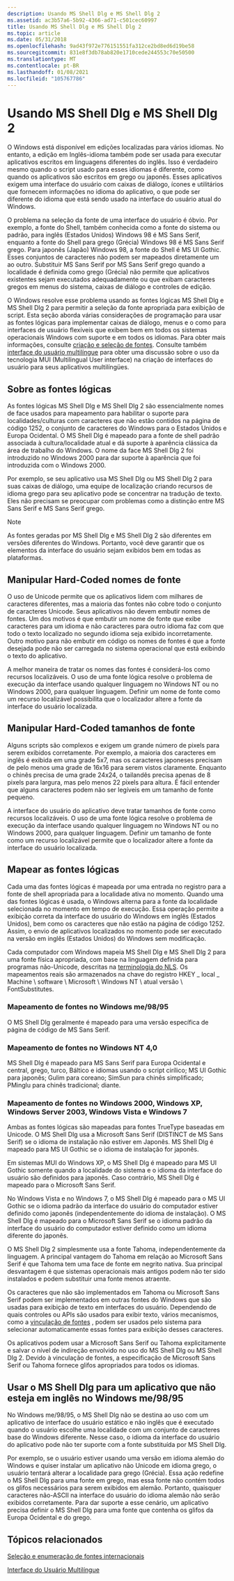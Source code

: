 ```yaml
---
description: Usando MS Shell Dlg e MS Shell Dlg 2
ms.assetid: ac3b57a6-5b92-4366-ad71-c501cec60997
title: Usando MS Shell Dlg e MS Shell Dlg 2
ms.topic: article
ms.date: 05/31/2018
ms.openlocfilehash: 9ad43f972e776151551fa312ce2bd8ed6d19be58
ms.sourcegitcommit: 831e8f3db78ab820e1710cede244553c70e50500
ms.translationtype: MT
ms.contentlocale: pt-BR
ms.lasthandoff: 01/08/2021
ms.locfileid: "105767786"
---
```

# <a name="using-ms-shell-dlg-and-ms-shell-dlg-2"></a>Usando MS Shell Dlg e MS Shell Dlg 2

O Windows está disponível em edições localizadas para vários idiomas. No entanto, a edição em Inglês-idioma também pode ser usada para executar aplicativos escritos em linguagens diferentes do inglês. Isso é verdadeiro mesmo quando o script usado para esses idiomas é diferente, como quando os aplicativos são escritos em grego ou japonês. Esses aplicativos exigem uma interface do usuário com caixas de diálogo, ícones e utilitários que fornecem informações no idioma do aplicativo, o que pode ser diferente do idioma que está sendo usado na interface do usuário atual do Windows.

O problema na seleção da fonte de uma interface do usuário é óbvio. Por exemplo, a fonte do Shell, também conhecida como a fonte do sistema ou padrão, para inglês (Estados Unidos) Windows 98 é MS Sans Serif, enquanto a fonte do Shell para grego (Grécia) Windows 98 é MS Sans Serif grego. Para japonês (Japão) Windows 98, a fonte do Shell é MS UI Gothic. Esses conjuntos de caracteres não podem ser mapeados diretamente um ao outro. Substituir MS Sans Serif por MS Sans Serif grego quando a localidade é definida como grego (Grécia) não permite que aplicativos existentes sejam executados adequadamente ou que exibam caracteres gregos em menus do sistema, caixas de diálogo e controles de edição.

O Windows resolve esse problema usando as fontes lógicas MS Shell Dlg e MS Shell Dlg 2 para permitir a seleção da fonte apropriada para exibição de script. Esta seção aborda várias considerações de programação para usar as fontes lógicas para implementar caixas de diálogo, menus e o como para interfaces de usuário flexíveis que exibem bem em todos os sistemas operacionais Windows com suporte e em todos os idiomas. Para obter mais informações, consulte [criação e seleção de fontes](../gdi/font-creation-and-selection.md). Consulte também [interface do usuário multilíngue](multilingual-user-interface.md) para obter uma discussão sobre o uso da tecnologia MUI (Multilingual User interface) na criação de interfaces do usuário para seus aplicativos multilíngües.

## <a name="about-the-logical-fonts"></a>Sobre as fontes lógicas

As fontes lógicas MS Shell Dlg e MS Shell Dlg 2 são essencialmente nomes de face usados para mapeamento para habilitar o suporte para localidades/culturas com caracteres que não estão contidos na página de código 1252, o conjunto de caracteres do Windows para o Estados Unidos e Europa Ocidental. O MS Shell Dlg é mapeado para a fonte de shell padrão associada à cultura/localidade atual e dá suporte à aparência clássica da área de trabalho do Windows. O nome da face MS Shell Dlg 2 foi introduzido no Windows 2000 para dar suporte à aparência que foi introduzida com o Windows 2000.

Por exemplo, se seu aplicativo usa MS Shell Dlg ou MS Shell Dlg 2 para suas caixas de diálogo, uma equipe de localização criando recursos de idioma grego para seu aplicativo pode se concentrar na tradução de texto. Eles não precisam se preocupar com problemas como a distinção entre MS Sans Serif e MS Sans Serif grego.

> [!Note]  
> As fontes geradas por MS Shell Dlg e MS Shell Dlg 2 são diferentes em versões diferentes do Windows. Portanto, você deve garantir que os elementos da interface do usuário sejam exibidos bem em todas as plataformas.

 

## <a name="handle-hard-coded-font-names"></a>Manipular Hard-Coded nomes de fonte

O uso de Unicode permite que os aplicativos lidem com milhares de caracteres diferentes, mas a maioria das fontes não cobre todo o conjunto de caracteres Unicode. Seus aplicativos não devem embutir nomes de fontes. Um dos motivos é que embutir um nome de fonte que exibe caracteres para um idioma e não caracteres para outro idioma faz com que todo o texto localizado no segundo idioma seja exibido incorretamente. Outro motivo para não embutir em código os nomes de fontes é que a fonte desejada pode não ser carregada no sistema operacional que está exibindo o texto do aplicativo.

A melhor maneira de tratar os nomes das fontes é considerá-los como recursos localizáveis. O uso de uma fonte lógica resolve o problema de execução da interface usando qualquer linguagem no Windows NT ou no Windows 2000, para qualquer linguagem. Definir um nome de fonte como um recurso localizável possibilita que o localizador altere a fonte da interface do usuário localizada.

## <a name="handle-hard-coded-font-sizes"></a>Manipular Hard-Coded tamanhos de fonte

Alguns scripts são complexos e exigem um grande número de pixels para serem exibidos corretamente. Por exemplo, a maioria dos caracteres em inglês é exibida em uma grade 5x7, mas os caracteres japoneses precisam de pelo menos uma grade de 16x16 para serem vistos claramente. Enquanto o chinês precisa de uma grade 24x24, o tailandês precisa apenas de 8 pixels para largura, mas pelo menos 22 pixels para altura. É fácil entender que alguns caracteres podem não ser legíveis em um tamanho de fonte pequeno.

A interface do usuário do aplicativo deve tratar tamanhos de fonte como recursos localizáveis. O uso de uma fonte lógica resolve o problema de execução da interface usando qualquer linguagem no Windows NT ou no Windows 2000, para qualquer linguagem. Definir um tamanho de fonte como um recurso localizável permite que o localizador altere a fonte da interface do usuário localizada.

## <a name="map-the-logical-fonts"></a>Mapear as fontes lógicas

Cada uma das fontes lógicas é mapeada por uma entrada no registro para a fonte de shell apropriada para a localidade ativa no momento. Quando uma das fontes lógicas é usada, o Windows alterna para a fonte da localidade selecionada no momento em tempo de execução. Essa operação permite a exibição correta da interface do usuário do Windows em inglês (Estados Unidos), bem como os caracteres que não estão na página de código 1252. Assim, o envio de aplicativos localizados no momento pode ser executado na versão em inglês (Estados Unidos) do Windows sem modificação.

Cada computador com Windows mapeia MS Shell Dlg e MS Shell Dlg 2 para uma fonte física apropriada, com base na linguagem definida para programas não-Unicode, descritas na [terminologia do NLS](nls-terminology.md). Os mapeamentos reais são armazenados na chave do registro HKEY \_ local \_ Machine \\ software \\ Microsoft \\ Windows NT \\ atual versão \\ FontSubstitutes.

### <a name="font-mapping-on-windows-me9895"></a>Mapeamento de fontes no Windows me/98/95

O MS Shell Dlg geralmente é mapeado para uma versão específica de página de código de MS Sans Serif.

### <a name="font-mapping-on-windows-nt-40"></a>Mapeamento de fontes no Windows NT 4,0

MS Shell Dlg é mapeado para MS Sans Serif para Europa Ocidental e central, grego, turco, Báltico e idiomas usando o script cirílico; MS UI Gothic para japonês; Gulim para coreano; SimSun para chinês simplificado; PMinglu para chinês tradicional; diante.

### <a name="font-mapping-on-windows-2000-windows-xp-windows-server-2003-windows-vista-and-windows-7"></a>Mapeamento de fontes no Windows 2000, Windows XP, Windows Server 2003, Windows Vista e Windows 7

Ambas as fontes lógicas são mapeadas para fontes TrueType baseadas em Unicode. O MS Shell Dlg usa a Microsoft Sans Serif (DISTINCT de MS Sans Serif) se o idioma de instalação não estiver em Japonês. MS Shell Dlg é mapeado para MS UI Gothic se o idioma de instalação for japonês.

Em sistemas MUI do Windows XP, o MS Shell Dlg é mapeado para MS UI Gothic somente quando a localidade do sistema e o idioma da interface do usuário são definidos para japonês. Caso contrário, MS Shell Dlg é mapeado para o Microsoft Sans Serif.

No Windows Vista e no Windows 7, o MS Shell Dlg é mapeado para o MS UI Gothic se o idioma padrão da interface do usuário do computador estiver definido como japonês (independentemente do idioma de instalação). O MS Shell Dlg é mapeado para o Microsoft Sans Serif se o idioma padrão da interface do usuário do computador estiver definido como um idioma diferente do japonês.

O MS Shell Dlg 2 simplesmente usa a fonte Tahoma, independentemente da linguagem. A principal vantagem do Tahoma em relação ao Microsoft Sans Serif é que Tahoma tem uma face de fonte em negrito nativa. Sua principal desvantagem é que sistemas operacionais mais antigos podem não ter sido instalados e podem substituir uma fonte menos atraente.

Os caracteres que não são implementados em Tahoma ou Microsoft Sans Serif podem ser implementados em outras fontes do Windows que são usadas para exibição de texto em interfaces do usuário. Dependendo de quais controles ou APIs são usados para exibir texto, vários mecanismos, como a [vinculação de fontes](https://msdn.microsoft.com/globalization/mt662331) , podem ser usados pelo sistema para selecionar automaticamente essas fontes para exibição desses caracteres.

Os aplicativos podem usar a Microsoft Sans Serif ou Tahoma explicitamente e salvar o nível de indireção envolvido no uso do MS Shell Dlg ou MS Shell Dlg 2. Devido à vinculação de fontes, a especificação de Microsoft Sans Serif ou Tahoma fornece glifos apropriados para todos os idiomas.

## <a name="use-ms-shell-dlg-for-a-non-english-application-on-windows-me9895"></a>Usar o MS Shell Dlg para um aplicativo que não esteja em inglês no Windows me/98/95

No Windows me/98/95, o MS Shell Dlg não se destina ao uso com um aplicativo de interface do usuário estático e não inglês que é executado quando o usuário escolhe uma localidade com um conjunto de caracteres base do Windows diferente. Nesse caso, o idioma da interface do usuário do aplicativo pode não ter suporte com a fonte substituída por MS Shell Dlg.

Por exemplo, se o usuário estiver usando uma versão em idioma alemão do Windows e quiser instalar um aplicativo não Unicode em idioma grego, o usuário tentará alterar a localidade para grego (Grécia). Essa ação redefine o MS Shell Dlg para uma fonte em grego, mas essa fonte não contém todos os glifos necessários para serem exibidos em alemão. Portanto, quaisquer caracteres não-ASCII na interface do usuário do idioma alemão não serão exibidos corretamente. Para dar suporte a esse cenário, um aplicativo precisa definir o MS Shell Dlg para uma fonte que contenha os glifos da Europa Ocidental e do grego.

## <a name="related-topics"></a>Tópicos relacionados

<dl> <dt>

[Seleção e enumeração de fontes internacionais](using-international-fonts-and-text.md)
</dt> <dt>

[Interface do Usuário Multilíngue](multilingual-user-interface.md)
</dt> </dl>

 

 
